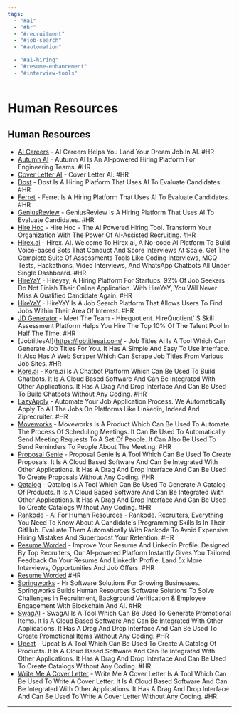 ```yaml
---
tags:
  - "#ai"
  - "#hr"
  - "#recruitment"
  - "#job-search"
  - "#automation"

  - "#ai-hiring"
  - "#resume-enhancement"
  - "#interview-tools"
---
```

# Human Resources

## Human Resources

- [AI Careers](https://aicareers.io/) - AI Careers Helps You Land Your Dream Job In AI. #HR
- [Autumn AI](https://www.getautumn.com/) - Autumn AI Is An AI-powered Hiring Platform For Engineering Teams. #HR
- [Cover Letter AI](https://coverletterai.app/) - Cover Letter AI. #HR
- [Dost](https://getdost.com/) - Dost Is A Hiring Platform That Uses AI To Evaluate Candidates. #HR
- [Ferret](https://www.ferret.ai/) - Ferret Is A Hiring Platform That Uses AI To Evaluate Candidates. #HR
- [GeniusReview](https://geniusreview.xyz/) - GeniusReview Is A Hiring Platform That Uses AI To Evaluate Candidates. #HR
- [Hire Hoc](http://hirehoc.com) - Hire Hoc - The AI Powered Hiring Tool. Transform Your Organization With The Power Of AI-Assisted Recruiting. #HR
- [Hirex.ai](http://www.hirex.ai) - Hirex. AI. Welcome To Hirex.ai, A No-code AI Platform To Build Voice-based Bots That Conduct And Score Interviews At Scale. Get The Complete Suite Of Assessments Tools Like Coding Interviews, MCQ Tests, Hackathons, Video Interviews, And WhatsApp Chatbots All Under Single Dashboard. #HR
- [HireYaY](http://hireyay.com) - Hireyay, A Hiring Platform For Startups. 92% Of Job Seekers Do Not Finish Their Online Application. With HireYaY, You Will Never Miss A Qualified Candidate Again. #HR
- [HireYaY](https://hireyay.com/) - HireYaY Is A Job Search Platform That Allows Users To Find Jobs Within Their Area Of Interest. #HR
- [JD Generator](http://hirequotient.com) - Meet The Team - Hirequotient. HireQuotient' S Skill Assessment Platform Helps You Hire The Top 10% Of The Talent Pool In Half The Time. #HR
- [JobtitlesAI](https://jobtitlesai.com/ - Job Titles AI Is A Tool Which Can Generate Job Titles For You. It Has A Simple And Easy To Use Interface. It Also Has A Web Scraper Which Can Scrape Job Titles From Various Job Sites. #HR
- [Kore.ai](https://kore.ai/) - Kore.ai Is A Chatbot Platform Which Can Be Used To Build Chatbots. It Is A Cloud Based Software And Can Be Integrated With Other Applications. It Has A Drag And Drop Interface And Can Be Used To Build Chatbots Without Any Coding. #HR
- [LazyApply](http://lazyapply.com) - Automate Your Job Application Process. We Automatically Apply To All The Jobs On Platforms Like Linkedin, Indeed And Ziprecruiter. #HR
- [Moveworks](https://www.moveworks.com/) - Moveworks Is A Product Which Can Be Used To Automate The Process Of Scheduling Meetings. It Can Be Used To Automatically Send Meeting Requests To A Set Of People. It Can Also Be Used To Send Reminders To People About The Meeting. #HR
- [Proposal Genie](https://www.proposalgenie.ai/) - Proposal Genie Is A Tool Which Can Be Used To Create Proposals. It Is A Cloud Based Software And Can Be Integrated With Other Applications. It Has A Drag And Drop Interface And Can Be Used To Create Proposals Without Any Coding. #HR
- [Qatalog](https://qatalog.com/) - Qatalog Is A Tool Which Can Be Used To Generate A Catalog Of Products. It Is A Cloud Based Software And Can Be Integrated With Other Applications. It Has A Drag And Drop Interface And Can Be Used To Create Catalogs Without Any Coding. #HR
- [Rankode](http://www.rankode.ai) - AI For Human Resources - Rankode. Recruiters, Everything You Need To Know About A Candidate's Programming Skills Is In Their GitHub. Evaluate Them Automatically With Rankode To Avoid Expensive Hiring Mistakes And Superboost Your Retention. #HR
- [Resume Worded](http://resumeworded.com) - Improve Your Resume And Linkedin Profile. Designed By Top Recruiters, Our AI-powered Platform Instantly Gives You Tailored Feedback On Your Resume And LinkedIn Profile. Land 5x More Interviews, Opportunities And Job Offers. #HR
- [Resume Worded](https://resumeworded.com/index.php) #HR
- [Springworks](http://www.springworks.in) - Hr Software Solutions For Growing Businesses. Springworks Builds Human Resources Software Solutions To Solve Challenges In Recruitment, Background Verification & Employee Engagement With Blockchain And AI. #HR
- [SwagAI](https://www.useslingshot.com/swagai/) - SwagAI Is A Tool Which Can Be Used To Generate Promotional Items. It Is A Cloud Based Software And Can Be Integrated With Other Applications. It Has A Drag And Drop Interface And Can Be Used To Create Promotional Items Without Any Coding. #HR
- [Upcat](https://upcat.app/) - Upcat Is A Tool Which Can Be Used To Create A Catalog Of Products. It Is A Cloud Based Software And Can Be Integrated With Other Applications. It Has A Drag And Drop Interface And Can Be Used To Create Catalogs Without Any Coding. #HR
- [Write Me A Cover Letter](https://writemeacoverletter.com/) - Write Me A Cover Letter Is A Tool Which Can Be Used To Write A Cover Letter. It Is A Cloud Based Software And Can Be Integrated With Other Applications. It Has A Drag And Drop Interface And Can Be Used To Write A Cover Letter Without Any Coding. #HR

---
